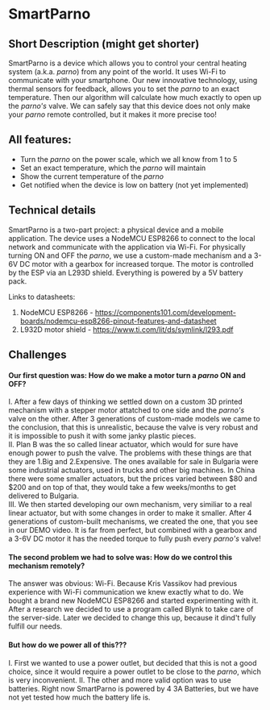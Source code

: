 # SmartParno
## Short Description (might get shorter)

SmartParno is a device which allows you to control your central heating system (a.k.a. _parno_) from any point of the world. It uses Wi-Fi to communicate with your smartphone. Our new innovative technology, using thermal sensors for feedback, allows you to set the _parno_ to an exact temperature. Then our algorithm will calculate how much exactly to open up the _parno's_ valve. We can safely say that this device does not only make your _parno_ remote controlled, but it makes it more precise too! 

## All features:
- Turn the _parno_ on the power scale, which we all know from 1 to 5
- Set an exact temperature, which the _parno_ will maintain
- Show the current temperature of the _parno_
- Get notified when the device is low on battery (not yet implemented)

## Technical details
SmartParno is a two-part project: a physical device and a mobile application. The device uses a NodeMCU ESP8266 to connect to the local network and communicate with the application via Wi-Fi. For physically turning ON and OFF the _parno_,  we use a custom-made mechanism and a 3-6V DC motor with a gearbox for increased torque. The motor is controlled by the ESP via an L293D shield. Everything is powered by a 5V battery pack.

Links to datasheets:
1) NodeMCU ESP8266 - https://components101.com/development-boards/nodemcu-esp8266-pinout-features-and-datasheet
2) L932D motor shield - https://www.ti.com/lit/ds/symlink/l293.pdf

## Challenges

#### Our first question was: How do we make a motor turn a _parno_ ON and OFF?
I. After a few days of thinking we settled down on a custom 3D printed mechanism with a stepper motor attatched to one side and the _parno's_ valve on the other. After 3 generations of custom-made models we came to the conclusion, that this is unrealistic, because the valve is very robust and it is impossible to push it with some janky plastic pieces.  
II. Plan B was the so called linear actuator, which would for sure have enough power to push the valve. The problems with these things are that they are 1.Big and 2.Expensive. The ones available for sale in Bulgaria were some industrial actuators, used in trucks and other big machines. In China there were some smaller actuators, but the prices varied between $80 and $200 and on top of that, they would take a few weeks/months to get delivered to Bulgaria.  
III. We then started developing our own mechanism, very similiar to a real linear actuator, but with some changes in order to make it smaller. After 4 generations of custom-built mechanisms, we created the one, that you see in our DEMO video. It is far from perfect, but combined with a gearbox and a 3-6V DC motor it has the needed torque to fully push every _parno's_ valve!  

#### The second problem we had to solve was: How do we control this mechanism remotely?
The answer was obvious: Wi-Fi.
Because Kris Vassikov had previous experience with Wi-Fi communication we knew exactly what to do. We bought a brand new NodeMCU ESP8266 and started experimenting with it. After a research we decided to use a program called Blynk to take care of the server-side. Later we decided to change this up, because it dind't fully fulfill our needs.

#### But how do we power all of this???
I. First we wanted to use a power outlet, but decided that this is not a good choice, since it would require a power outlet to be close to the _parno_, which is very inconvenient.
II. The other and more valid option was to use batteries. Right now SmartParno is powered by 4 3A Batteries, but we have not yet tested how much the battery life is.

